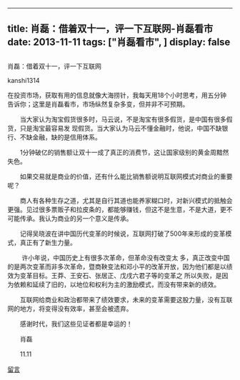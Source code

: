 
---
title:  肖磊：借着双十一，评一下互联网-肖磊看市
date: 2013-11-11
tags: ["肖磊看市", ]
display: false
---


## 



肖磊：借着双十一，评一下互联网




kanshi1314




在投资市场，获取有用的信息就像大海捞针，我每天用18个小时思考，用五分钟告诉你；这里是肖磊看市，市场纵然复杂多变，但并非不可预期。


　　当大家认为淘宝假货很多时，马云说，不是淘宝有很多假货，是中国有很多假货，只是淘宝最容易发 现假货。当大家认为马云不懂金融时，他说，中国不缺银行、不缺金融，缺的是信用体系。

　　1分钟破亿的销售额让双十一成了真正的消费节，这让国家级别的黄金周黯然失色。

　　如果交易就是商业的价值，还有什么能比销售额说明互联网模式对商业的重要呢？

　　商人有各种生存之道，尤其是自行其道也能养家糊口时，对新兴模式的抵触会更强。见过很多票贩子和拉皮条的，都能够赚钱，但这不是生意，不是大道，更不可能传承。我认为商业的另一个意义是传承。

　　记得吴晓波在讲中国历代变革的时候说，互联网打破了500年来形成的变革模式，真正有了新生力量。

　
　许小年说，中国历史上有很多次革命，但革命没有改变太 
多，真正改变中国的是两次变革而非多次革命，暨商鞅变法和邓小平的改革开放，因为他们都是以绩效为变革目标。王莽、王安石、张居正、戊戌六君子等的变革之
 所以失败，是因为依赖和延续了旧的，以地位和权利为主的激励模式，而没有带来新的绩效。

　　互联网给商业和政治都带来了绩效要求，未来的变革需要这股力量，没有互联网的地方，将变得没有效率，甚至会被遗弃。

　　感谢时代，我们这些见证者都是幸运的！

　　肖磊

　　11.11









[留言](javascript:;)


